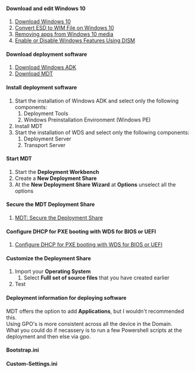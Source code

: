 #### Download and edit Windows 10
1. [Download Windows 10](https://www.microsoft.com/en-us/software-download/windows10)
1. [Convert ESD to WIM File on Windows 10](https://docs.google.com/document/d/1EK7zYbx1wvVdE1Enkn4Oh4IYnT917MCO8xFysvKe5ZE)
1. [Removing apps from Windows 10 media](https://community.spiceworks.com/how_to/123554-removing-apps-from-windows-10-media)
1. [Enable or Disable Windows Features Using DISM](https://docs.microsoft.com/en-us/windows-hardware/manufacture/desktop/enable-or-disable-windows-features-using-dism)

#### Download deployment software
1. [Download Windows ADK](https://docs.microsoft.com/en-us/windows-hardware/get-started/adk-install)
1. [Download MDT](https://blogs.technet.microsoft.com/msdeployment)

#### Install deployment software
1. Start the installation of Windows ADK and select only the following components:<br />
    1. Deployment Tools
    1. Windows Preinstallation Environment (Windows PE)
1. Install MDT<br />
1. Start the installation of WDS and select only the following components:<br />
    1. Deployment Server
    1. Transport Server
      
#### Start MDT 
1. Start the **Deployment Workbench**
1. Create a **New Deployment Share**
1. At the **New Deployment Share Wizard** at **Options** unselect all the options

#### Secure the MDT Deployment Share
1. [MDT: Secure the Deployment Share](http://www.ingmarverheij.com/mdt-secure-deployment-share/)

#### Configure DHCP for PXE booting with WDS for BIOS or UEFI
1. [Configure DHCP for PXE booting with WDS for BIOS or UEFI](https://gal.vin/2017/05/05/pxe-booting-for-uefi-bios/)

#### Customize the Deployment Share
1. Import your **Operating System**
    1. Select **Fulll set of source files** that you have created earlier
1. Test    

#### Deployment information for deploying software
MDT offers the option to add **Applications**, but I wouldn't recommended this.<br />
Using GPO's is more consistent across all the device in the Domain.<br />
What you could do if necassery is to run a few Powershell scripts at the deployment and then else via gpo.<br />


#### Bootstrap.ini


#### Custom-Settings.ini
